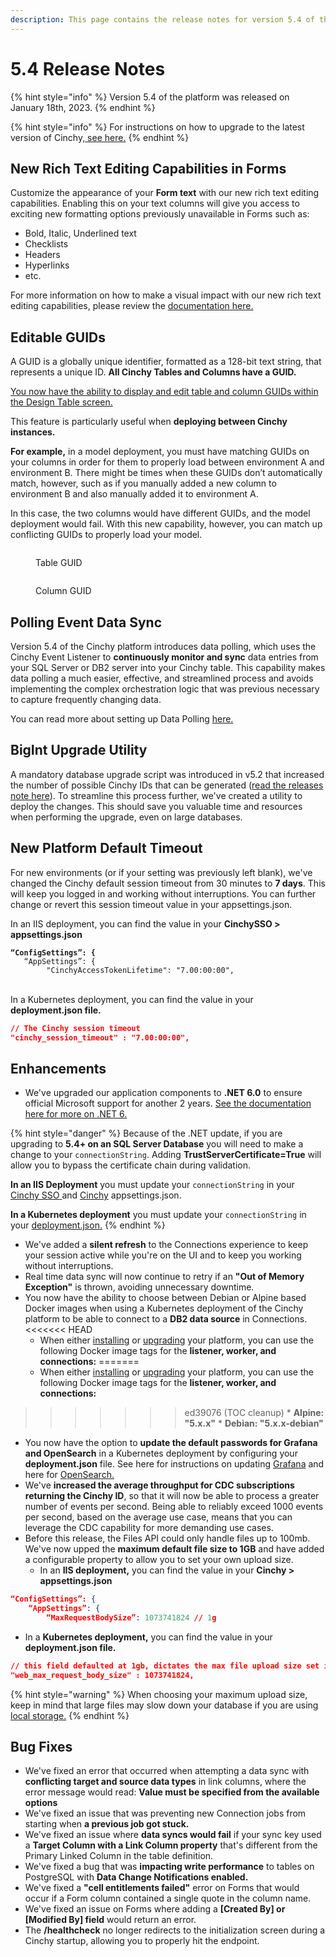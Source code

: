 ```yaml
---
description: This page contains the release notes for version 5.4 of the Cinchy platform.
---
```


# 5.4 Release Notes

{% hint style="info" %}
Version 5.4 of the platform was released on January 18th, 2023.
{% endhint %}

{% hint style="info" %}
For instructions on how to upgrade to the latest version of Cinchy,[ see here.](broken-reference)
{% endhint %}

## **New Rich Text Editing Capabilities in Forms**

Customize the appearance of your **Form text** with our new rich text editing capabilities. Enabling this on your text columns will give you access to exciting new formatting options previously unavailable in Forms such as:

* Bold, Italic, Underlined text
* Checklists
* Headers
* Hyperlinks
* etc.

For more information on how to make a visual impact with our new rich text editing capabilities, please review the [documentation here.](../../meta-forms/meta-forms-builders-guides/rich-text-editing-in-forms.md)

## Editable GUIDs

A GUID is a globally unique identifier, formatted as a 128-bit text string, that represents a unique ID. **All Cinchy Tables and Columns have a GUID.**

[You now have the ability to display and edit table and column GUIDs within the Design Table screen.](https://platform.docs.cinchy.com/guides-for-using-cinchy/builder-guides/creating-tables/table-and-column-guids#1.-viewing-and-editing-guids)

This feature is particularly useful when **deploying between Cinchy instances.**

**For example,** in a model deployment, you must have matching GUIDs on your columns in order for them to properly load between environment A and environment B. There might be times when these GUIDs don’t automatically match, however, such as if you manually added a new column to environment B and also manually added it to environment A.

In this case, the two columns would have different GUIDs, and the model deployment would fail. With this new capability, however, you can match up conflicting GUIDs to properly load your model.

<figure><img src="../../.gitbook/assets/C9349F05-AF57-488A-B236-86E8D2703D87.png" alt=""><figcaption><p>Table GUID</p></figcaption></figure>

<figure><img src="../../.gitbook/assets/DC2D588F-0FC5-4D36-99BB-D8B406AA882D.png" alt=""><figcaption><p>Column GUID</p></figcaption></figure>

## **Polling Event Data Sync**

Version 5.4 of the Cinchy platform introduces data polling, which uses the Cinchy Event Listener to **continuously monitor and sync** data entries from your SQL Server or DB2 server into your Cinchy table. This capability makes data polling a much easier, effective, and streamlined process and avoids implementing the complex orchestration logic that was previous necessary to capture frequently changing data.

You can read more about setting up Data Polling [here.](https://cli.docs.cinchy.com/builder-guide/configuring-a-data-sync/supported-data-sources/polling-event)

## BigInt Upgrade Utility

A mandatory database upgrade script was introduced in v5.2 that increased the number of possible Cinchy IDs that can be generated ([read the releases note here](https://platform.docs.cinchy.com/release-notes/release-notes/5.2-release-notes#another-move-toward-infinite-scalability)). To streamline this process further, we've created a utility to deploy the changes. This should save you valuable time and resources when performing the upgrade, even on large databases.

## New Platform Default Timeout

For new environments (or if your setting was previously left blank), we've changed the Cinchy default session timeout from 30 minutes to **7 days**. This will keep you logged in and working without interruptions. You can further change or revert this session timeout value in your appsettings.json.

In an IIS deployment, you can find the value in your **CinchySSO > appsettings.json**

<pre class="language-json"><code class="lang-json"><strong>“ConfigSettings”: {
</strong>	“AppSettings”: {
		"CinchyAccessTokenLifetime": "7.00:00:00",
</code></pre>

\
In a Kubernetes deployment, you can find the value in your **deployment.json file.**

```json
// The Cinchy session timeout
"cinchy_session_timeout" : "7.00:00:00",
```

## Enhancements

* We've upgraded our application components to **.NET 6.0** to ensure official Microsoft support for another 2 years. [See the documentation here for more on .NET 6.](https://learn.microsoft.com/en-us/dotnet/core/whats-new/dotnet-6)

{% hint style="danger" %}
Because of the .NET update, if you are upgrading to **5.4+ on an SQL Server Database** you will need to make a change to your `connectionString`. Adding **TrustServerCertificate=True** will allow you to bypass the certificate chain during validation.

**In an IIS Deployment** you must update your `connectionString` in your [Cinchy SSO](https://platform.docs.cinchy.com/deployment-guide/deployment-guides/iis-deployment-installation#4.2-connection-string)[ ](https://platform.docs.cinchy.com/deployment-guide/deployment-guides/iis-deployment-installation#4.2-connection-string)and [Cinchy](https://platform.docs.cinchy.com/deployment-guide/deployment-guides/iis-deployment-installation#5.-update-the-cinchy-appsettings.json) appsettings.json.

**In a Kubernetes deployment** you must update your `connectionString` in your [deployment.json.](https://platform.docs.cinchy.com/deployment-guide/upgrade-guides/upgrading-cinchy-versions/kubernetes-upgrades/v5.4-kubernetes#1.2-configuring-to-the-newest-version)
{% endhint %}

* We've added a **silent refresh** to the Connections experience to keep your session active while you're on the UI and to keep you working without interruptions.
* Real time data sync will now continue to retry if an **"Out of Memory Exception"** is thrown, avoiding unnecessary downtime.
* You now have the ability to choose between Debian or Alpine based Docker images when using a Kubernetes deployment of the Cinchy platform to be able to connect to a **DB2 data source** in Connections. <<<<<<< HEAD
  * When either [installing](https://platform.docs.cinchy.com/deployment-guide/deployment-installation-guides/kubernetes-deployment-installation) or [upgrading](https://platform.docs.cinchy.com/deployment-guide/upgrade-guides) your platform, you can use the following Docker image tags for the **listener, worker, and connections:** =======
  * When either [installing](https://platform.docs.cinchy.com/deployment-guide/deployment-guides/kubernetes) or [upgrading](https://platform.docs.cinchy.com/upgrade-guide/upgrade-guides) your platform, you can use the following Docker image tags for the **listener, worker, and connections:**

> > > > > > > ed39076 (TOC cleanup) \* **Alpine: "5.x.x"** \* **Debian: "5.x.x-debian"**

* You now have the option to **update the default passwords for Grafana and OpenSearch** in a Kubernetes deployment by configuring your **deployment.json** file. See here for instructions on updating [Grafana](../../guides-for-using-cinchy/additional-guides/monitoring-and-logging-on-kubernetes/grafana.md#dashboard-query-3) and here for [OpenSearch.](../../guides-for-using-cinchy/additional-guides/monitoring-and-logging-on-kubernetes/opensearch-dashboards/#3.-updating-your-opensearch-password)
* We've **increased the average throughput for CDC subscriptions returning the Cinchy ID**, so that it will now be able to process a greater number of events per second. Being able to reliably exceed 1000 events per second, based on the average use case, means that you can leverage the CDC capability for more demanding use cases.
* Before this release, the Files API could only handle files up to 100mb. We've now upped the **maximum default file size to 1GB** and have added a configurable property to allow you to set your own upload size.
  * In an **IIS deployment,** you can find the value in your **Cinchy > appsettings.json**

```json
“ConfigSettings”: {
	“AppSettings”: {
		“MaxRequestBodySize”: 1073741824 // 1g
```

* In a **Kubernetes deployment,** you can find the value in your **deployment.json file.**

```json
// this field defaulted at 1gb, dictates the max file upload size set in the web appsettings.json
"web_max_request_body_size" : 1073741824,
```

{% hint style="warning" %}
When choosing your maximum upload size, keep in mind that large files may slow down your database if you are using[ local storage.](../../deployment-guide/deployment-guides/kubernetes/changing-your-file-storage-configuration.md)
{% endhint %}

## Bug Fixes

* We've fixed an error that occurred when attempting a data sync with **conflicting target and source data types** in link columns, where the error message would read: **Value must be specified from the available options**
* We've fixed an issue that was preventing new Connection jobs from starting when **a previous job got stuck.**
* We've fixed an issue where **data syncs would fail** if your sync key used a **Target Column with a Link Column property** that's different from the Primary Linked Column in the table definition.
* We've fixed a bug that was **impacting write performance** to tables on PostgreSQL with **Data Change Notifications enabled.**
* We've fixed a **"cell entitlements failed"** error on Forms that would occur if a Form column contained a single quote in the column name.
* We've fixed an issue on Forms where adding a **\[Created By] or \[Modified By] field** would return an error.
* The **/healthcheck** no longer redirects to the initialization screen during a Cinchy startup, allowing you to properly hit the endpoint.
